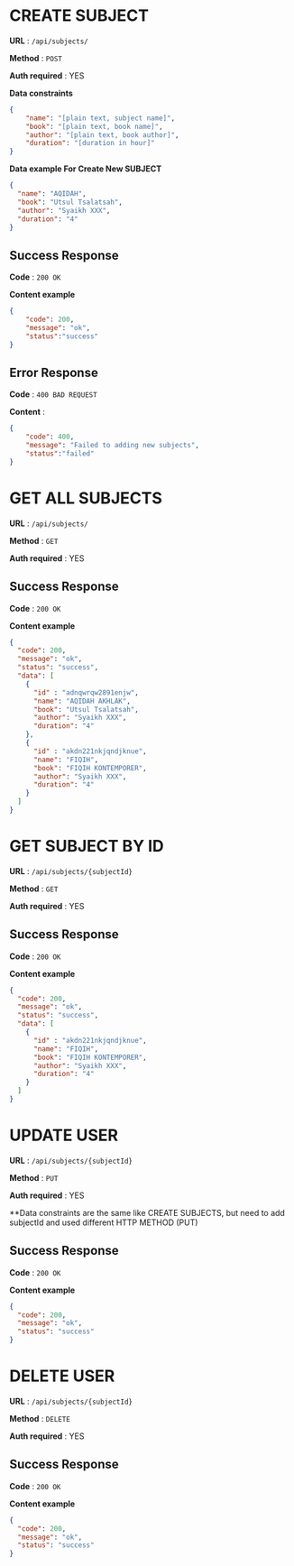 # CREATE SUBJECT

**URL** : `/api/subjects/`

**Method** : `POST`

**Auth required** : YES

**Data constraints**

```json
{
    "name": "[plain text, subject name]",
    "book": "[plain text, book name]",
    "author": "[plain text, book author]",
    "duration": "[duration in hour]"
}
```

**Data example For Create New SUBJECT**

```json
{
  "name": "AQIDAH",
  "book": "Utsul Tsalatsah",
  "author": "Syaikh XXX",
  "duration": "4"
}
```

## Success Response

**Code** : `200 OK`

**Content example**

```json
{
    "code": 200,
    "message": "ok",
    "status":"success"
}
```
## Error Response

**Code** : `400 BAD REQUEST`

**Content** :

```json
{
    "code": 400,
    "message": "Failed to adding new subjects",
    "status":"failed"
}
```

# GET ALL SUBJECTS

**URL** : `/api/subjects/`

**Method** : `GET`

**Auth required** : YES

## Success Response

**Code** : `200 OK`

**Content example**

```json
{
  "code": 200,
  "message": "ok",
  "status": "success",
  "data": [
    {
      "id" : "adnqwrqw2891enjw",
      "name": "AQIDAH AKHLAK",
      "book": "Utsul Tsalatsah",
      "author": "Syaikh XXX",
      "duration": "4"
    },
    {
      "id" : "akdn221nkjqndjknue",
      "name": "FIQIH",
      "book": "FIQIH KONTEMPORER",
      "author": "Syaikh XXX",
      "duration": "4"
    }
  ]
}
```

# GET SUBJECT BY ID

**URL** : `/api/subjects/{subjectId}`

**Method** : `GET`

**Auth required** : YES

## Success Response

**Code** : `200 OK`

**Content example**

```json
{
  "code": 200,
  "message": "ok",
  "status": "success",
  "data": [
    {
      "id" : "akdn221nkjqndjknue",
      "name": "FIQIH",
      "book": "FIQIH KONTEMPORER",
      "author": "Syaikh XXX",
      "duration": "4"
    }
  ]
}
```
# UPDATE USER

**URL** : `/api/subjects/{subjectId}`

**Method** : `PUT`

**Auth required** : YES

**Data constraints are the same like CREATE SUBJECTS, but need to add subjectId and used different HTTP METHOD (PUT)

## Success Response

**Code** : `200 OK`

**Content example**

```json
{
  "code": 200,
  "message": "ok",
  "status": "success"
}
```


# DELETE USER

**URL** : `/api/subjects/{subjectId}`

**Method** : `DELETE`

**Auth required** : YES

## Success Response

**Code** : `200 OK`

**Content example**

```json
{
  "code": 200,
  "message": "ok",
  "status": "success"
}
```